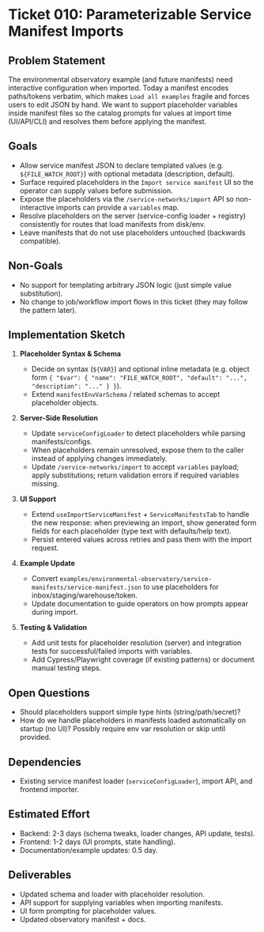 # Ticket 010: Parameterizable Service Manifest Imports

## Problem Statement
The environmental observatory example (and future manifests) need interactive configuration when imported. Today a manifest encodes paths/tokens verbatim, which makes `Load all examples` fragile and forces users to edit JSON by hand. We want to support placeholder variables inside manifest files so the catalog prompts for values at import time (UI/API/CLI) and resolves them before applying the manifest.

## Goals
- Allow service manifest JSON to declare templated values (e.g. `${FILE_WATCH_ROOT}`) with optional metadata (description, default).
- Surface required placeholders in the `Import service manifest` UI so the operator can supply values before submission.
- Expose the placeholders via the `/service-networks/import` API so non-interactive imports can provide a `variables` map.
- Resolve placeholders on the server (service-config loader + registry) consistently for routes that load manifests from disk/env.
- Leave manifests that do not use placeholders untouched (backwards compatible).

## Non-Goals
- No support for templating arbitrary JSON logic (just simple value substitution).
- No change to job/workflow import flows in this ticket (they may follow the pattern later).

## Implementation Sketch
1. **Placeholder Syntax & Schema**
   - Decide on syntax (`${VAR}`) and optional inline metadata (e.g. object form `{ "$var": { "name": "FILE_WATCH_ROOT", "default": "...", "description": "..." } }`).
   - Extend `manifestEnvVarSchema` / related schemas to accept placeholder objects.

2. **Server-Side Resolution**
   - Update `serviceConfigLoader` to detect placeholders while parsing manifests/configs.
   - When placeholders remain unresolved, expose them to the caller instead of applying changes immediately.
   - Update `/service-networks/import` to accept `variables` payload; apply substitutions; return validation errors if required variables missing.

3. **UI Support**
   - Extend `useImportServiceManifest` + `ServiceManifestsTab` to handle the new response: when previewing an import, show generated form fields for each placeholder (type text with defaults/help text).
   - Persist entered values across retries and pass them with the import request.

4. **Example Update**
   - Convert `examples/environmental-observatory/service-manifests/service-manifest.json` to use placeholders for inbox/staging/warehouse/token.
   - Update documentation to guide operators on how prompts appear during import.

5. **Testing & Validation**
   - Add unit tests for placeholder resolution (server) and integration tests for successful/failed imports with variables.
   - Add Cypress/Playwright coverage (if existing patterns) or document manual testing steps.

## Open Questions
- Should placeholders support simple type hints (string/path/secret)?
- How do we handle placeholders in manifests loaded automatically on startup (no UI)? Possibly require env var resolution or skip until provided.

## Dependencies
- Existing service manifest loader (`serviceConfigLoader`), import API, and frontend importer.

## Estimated Effort
- Backend: 2-3 days (schema tweaks, loader changes, API update, tests).
- Frontend: 1-2 days (UI prompts, state handling).
- Documentation/example updates: 0.5 day.

## Deliverables
- Updated schema and loader with placeholder resolution.
- API support for supplying variables when importing manifests.
- UI form prompting for placeholder values.
- Updated observatory manifest + docs.
